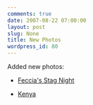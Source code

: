 ```yaml
---
comments: true
date: 2007-08-22 07:00:00
layout: post
slug: None
title: New Photos
wordpress_id: 80
---
```


Added new photos:






  * [Feccia's Stag Night](http://basetta.pupazzo.org/gallery/v/20070623Stagnight/)


  * [Kenya](http://basetta.pupazzo.org/gallery/v/20070727Kenya/)
